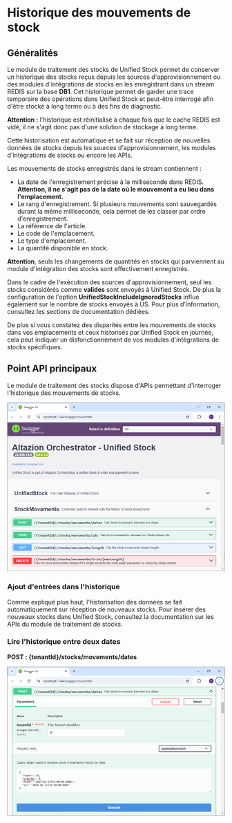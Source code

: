 # Historique des mouvements de stock

## Généralités

Le module de traitement des stocks de Unified Stock permet de conserver un historique des stocks reçus depuis les sources d'approvisionnement ou des modules d'intégrations de stocks en les enregistrant dans un stream REDIS sur la base __DB1__. Cet historique permet de garder une trace temporaire des opérations dans Unified Stock et peut-être interrogé afin d'être stocké à long terme ou à des fins de diagnostic.

__Attention :__ l'historique est réinitialisé à chaque fois que le cache REDIS est vidé, il ne s'agit donc pas d'une solution de stockage à long terme.

Cette historisation est automatique et se fait sur réception de nouvelles données de stocks depuis les sources d'approvisionnement, les modules d'intégrations de stocks ou encore les APIs.

Les mouvements de stocks enregistrés dans le stream contiennent :
- La date de l'enregistrement précise à la milliseconde dans REDIS. __Attention, il ne s'agit pas de la date où le mouvement a eu lieu dans l'emplacement.__
- Le rang d'enregistrement. Si plusieurs mouvements sont sauvegardés durant la même milliseconde, cela permet de les classer par ordre d'enregistrement.
- La référence de l'article.
- Le code de l'emplacement.
- Le type d'emplacement.
- La quantité disponible en stock.

__Attention__, seuls les changements de quantités en stocks qui parviennent au module d'intégration des stocks sont effectivement enregistrés.

Dans le cadre de l'exécution des sources d'approvisionnement, seul les stocks considérés comme __valides__ sont envoyés à Unified Stock. De plus la configuration de l'option __UnifiedStockIncludeIgnoredStocks__ influe également sur le nombre de stocks envoyés à US. Pour plus d'information, consultez les sections de documentation dédiées.

De plus si vous constatez des disparités entre les mouvements de stocks dans vos emplacements et ceux historisés par Unified Stock en journée, cela peut indiquer un disfonctionnement de vos modules d'intégrations de stocks spécifiques.

## Point API principaux

Le module de traitement des stocks dispose d'APIs permettant d'interroger l'historique des mouvements de stocks.

![Interface SwaggerUi StockMovements](img/SwaggerUIStockMovements.png)

### Ajout d'entrées dans l'historique

Comme expliqué plus haut, l'historisation des données se fait automatiquement sur réception de nouveaux stocks. Pour insérer des nouveaux stocks dans Unified Stock, consultez la documentation sur les APIs du module de traitement de stocks.

### Lire l'historique entre deux dates

__POST : {tenantId}/stocks/movements/dates__

![SwaggerUi historique entre deux dates](img/GetStockMovementsDates.png)

